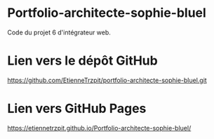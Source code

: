 # Portfolio-architecte-sophie-bluel
Code du projet 6 d'intégrateur web.
# Lien vers le dépôt GitHub
https://github.com/EtienneTrzpit/portfolio-architecte-sophie-bluel.git
# Lien vers GitHub Pages
https://etiennetrzpit.github.io/Portfolio-architecte-sophie-bluel/
